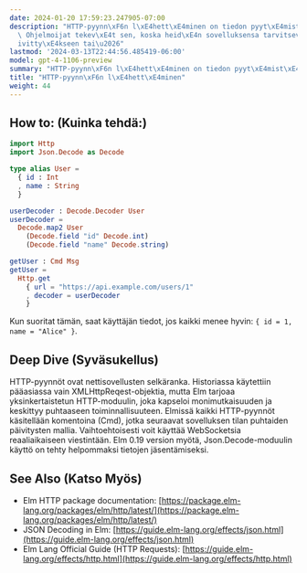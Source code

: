 ```yaml
---
date: 2024-01-20 17:59:23.247905-07:00
description: "HTTP-pyynn\xF6n l\xE4hett\xE4minen on tiedon pyyt\xE4mist\xE4 palvelimelta.\
  \ Ohjelmoijat tekev\xE4t sen, koska heid\xE4n sovelluksensa tarvitsevat tietoa p\xE4\
  ivitty\xE4kseen tai\u2026"
lastmod: '2024-03-13T22:44:56.485419-06:00'
model: gpt-4-1106-preview
summary: "HTTP-pyynn\xF6n l\xE4hett\xE4minen on tiedon pyyt\xE4mist\xE4 palvelimelta."
title: "HTTP-pyynn\xF6n l\xE4hett\xE4minen"
weight: 44
---
```


## How to: (Kuinka tehdä:)
```Elm
import Http
import Json.Decode as Decode

type alias User =
  { id : Int
  , name : String
  }

userDecoder : Decode.Decoder User
userDecoder =
  Decode.map2 User
    (Decode.field "id" Decode.int)
    (Decode.field "name" Decode.string)

getUser : Cmd Msg
getUser =
  Http.get
    { url = "https://api.example.com/users/1"
    , decoder = userDecoder
    }
```
Kun suoritat tämän, saat käyttäjän tiedot, jos kaikki menee hyvin: `{ id = 1, name = "Alice" }`.

## Deep Dive (Syväsukellus)
HTTP-pyynnöt ovat nettisovellusten selkäranka. Historiassa käytettiin pääasiassa vain XMLHttpReqest-objektia, mutta Elm tarjoaa yksinkertaistetun HTTP-moduulin, joka kapseloi monimutkaisuuden ja keskittyy puhtaaseen toiminnallisuuteen. Elmissä kaikki HTTP-pyynnöt käsitellään komentoina (Cmd), jotka seuraavat sovelluksen tilan puhtaiden päivitysten mallia. Vaihtoehtoisesti voit käyttää WebSocketsia reaaliaikaiseen viestintään. Elm 0.19 version myötä, Json.Decode-moduulin käyttö on tehty helpommaksi tietojen jäsentämiseksi.

## See Also (Katso Myös)
- Elm HTTP package documentation: [https://package.elm-lang.org/packages/elm/http/latest/](https://package.elm-lang.org/packages/elm/http/latest/)
- JSON Decoding in Elm: [https://guide.elm-lang.org/effects/json.html](https://guide.elm-lang.org/effects/json.html)
- Elm Lang Official Guide (HTTP Requests): [https://guide.elm-lang.org/effects/http.html](https://guide.elm-lang.org/effects/http.html)
